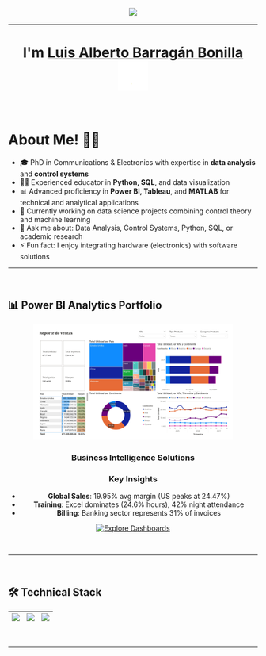 <p align="center">
  <img src="https://miro.medium.com/max/2048/1*OohqW5DGh9CQS4hLY5FXzA.png" height="230"/>
</p>
<hr>
<h1 align="center">I'm <a href="https://github.com/LuisAlbertoBB94">Luis Alberto Barragán Bonilla<a><img src="https://github.com/Kathryn-Jie/Kathryn-Jie/blob/main/wave.gif" width="60px"/></h1>
<Br>
<h1>About Me! 👨‍💻</h1>

- 🎓 PhD in Communications & Electronics with expertise in **data analysis** and **control systems**
- 👨‍🏫 Experienced educator in **Python, SQL**, and data visualization
- 📊 Advanced proficiency in **Power BI, Tableau**, and **MATLAB** for technical and analytical applications
- 🔭 Currently working on data science projects combining control theory and machine learning
- 💬 Ask me about: Data Analysis, Control Systems, Python, SQL, or academic research
- ⚡ Fun fact: I enjoy integrating hardware (electronics) with software solutions

<hr>
<Br>

## 📊 Power BI Analytics Portfolio

<div align="center">
  <a href="PowerBI-Dashboards/README.md">
    <img src="PowerBI-Dashboards/Ventas-preview.jpg" alt="Power BI Dashboard" width="80%">
  </a>
  <h3>Business Intelligence Solutions</h3>
  
  ### Key Insights
  - **Global Sales**: 19.95% avg margin (US peaks at 24.47%)
  - **Training**: Excel dominates (24.6% hours), 42% night attendance
  - **Billing**: Banking sector represents 31% of invoices
  
  [![Explore Dashboards](https://img.shields.io/badge/View_Dashboard_Collection-FF9E0F?style=for-the-badge&logo=powerbi&logoColor=white)](PowerBI-Dashboards/README.md)
</div>

<Br>
<hr>
<Br>

## 🛠️ Technical Stack
| ![](https://img.shields.io/badge/Power_BI-F2C811?style=for-the-badge&logo=powerbi&logoColor=black) | ![](https://img.shields.io/badge/Python-3776AB?style=for-the-badge&logo=python&logoColor=white) | ![](https://img.shields.io/badge/SQL-4479A1?style=for-the-badge&logo=sql&logoColor=white) |
|--------------|--------------|--------------|

<Br>
<hr>
<Br>

<!-- Resto de tu README.md existente -->
